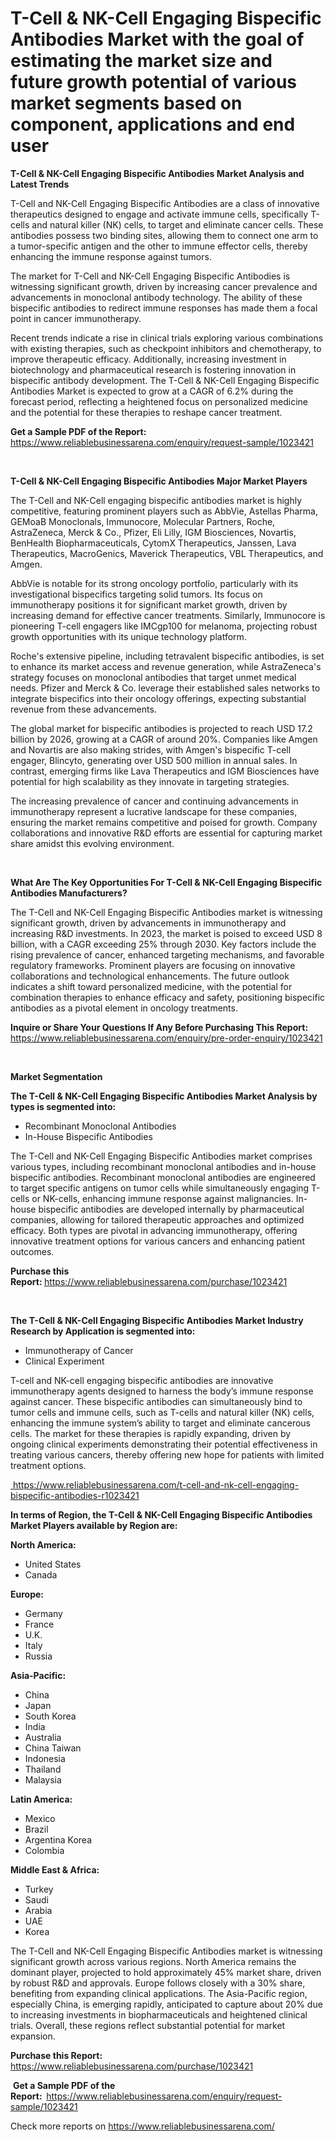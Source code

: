 <p><h1>T-Cell & NK-Cell Engaging Bispecific Antibodies Market with the goal of estimating the market size and future growth potential of various market segments based on component, applications and end user</h1></p><p><strong>T-Cell & NK-Cell Engaging Bispecific Antibodies Market Analysis and Latest Trends</strong></p>
<p><p>T-Cell and NK-Cell Engaging Bispecific Antibodies are a class of innovative therapeutics designed to engage and activate immune cells, specifically T-cells and natural killer (NK) cells, to target and eliminate cancer cells. These antibodies possess two binding sites, allowing them to connect one arm to a tumor-specific antigen and the other to immune effector cells, thereby enhancing the immune response against tumors.</p><p>The market for T-Cell and NK-Cell Engaging Bispecific Antibodies is witnessing significant growth, driven by increasing cancer prevalence and advancements in monoclonal antibody technology. The ability of these bispecific antibodies to redirect immune responses has made them a focal point in cancer immunotherapy. </p><p>Recent trends indicate a rise in clinical trials exploring various combinations with existing therapies, such as checkpoint inhibitors and chemotherapy, to improve therapeutic efficacy. Additionally, increasing investment in biotechnology and pharmaceutical research is fostering innovation in bispecific antibody development. The T-Cell & NK-Cell Engaging Bispecific Antibodies Market is expected to grow at a CAGR of 6.2% during the forecast period, reflecting a heightened focus on personalized medicine and the potential for these therapies to reshape cancer treatment.</p></p>
<p><strong>Get a Sample PDF of the Report:&nbsp;</strong> <a href="https://www.reliablebusinessarena.com/enquiry/request-sample/1023421?utm_campaign=3169&utm_medium=2&utm_source=Github&utm_content=ia&utm_term=04032025&utm_id=t-cell-nk-cell-engaging-bispecific-antibodies">https://www.reliablebusinessarena.com/enquiry/request-sample/1023421</a></p>
<p>&nbsp;</p>
<p><strong>T-Cell & NK-Cell Engaging Bispecific Antibodies Major Market Players</strong></p>
<p><p>The T-Cell and NK-Cell engaging bispecific antibodies market is highly competitive, featuring prominent players such as AbbVie, Astellas Pharma, GEMoaB Monoclonals, Immunocore, Molecular Partners, Roche, AstraZeneca, Merck & Co., Pfizer, Eli Lilly, IGM Biosciences, Novartis, BenHealth Biopharmaceuticals, CytomX Therapeutics, Janssen, Lava Therapeutics, MacroGenics, Maverick Therapeutics, VBL Therapeutics, and Amgen. </p><p>AbbVie is notable for its strong oncology portfolio, particularly with its investigational bispecifics targeting solid tumors. Its focus on immunotherapy positions it for significant market growth, driven by increasing demand for effective cancer treatments. Similarly, Immunocore is pioneering T-cell engagers like IMCgp100 for melanoma, projecting robust growth opportunities with its unique technology platform.</p><p>Roche's extensive pipeline, including tetravalent bispecific antibodies, is set to enhance its market access and revenue generation, while AstraZeneca's strategy focuses on monoclonal antibodies that target unmet medical needs. Pfizer and Merck & Co. leverage their established sales networks to integrate bispecifics into their oncology offerings, expecting substantial revenue from these advancements.</p><p>The global market for bispecific antibodies is projected to reach USD 17.2 billion by 2026, growing at a CAGR of around 20%. Companies like Amgen and Novartis are also making strides, with Amgen's bispecific T-cell engager, Blincyto, generating over USD 500 million in annual sales. In contrast, emerging firms like Lava Therapeutics and IGM Biosciences have potential for high scalability as they innovate in targeting strategies.</p><p>The increasing prevalence of cancer and continuing advancements in immunotherapy represent a lucrative landscape for these companies, ensuring the market remains competitive and poised for growth. Company collaborations and innovative R&D efforts are essential for capturing market share amidst this evolving environment.</p></p>
<p>&nbsp;</p>
<p><strong>What Are The Key Opportunities For T-Cell & NK-Cell Engaging Bispecific Antibodies Manufacturers?</strong></p>
<p><p>The T-Cell and NK-Cell Engaging Bispecific Antibodies market is witnessing significant growth, driven by advancements in immunotherapy and increasing R&D investments. In 2023, the market is poised to exceed USD 8 billion, with a CAGR exceeding 25% through 2030. Key factors include the rising prevalence of cancer, enhanced targeting mechanisms, and favorable regulatory frameworks. Prominent players are focusing on innovative collaborations and technological enhancements. The future outlook indicates a shift toward personalized medicine, with the potential for combination therapies to enhance efficacy and safety, positioning bispecific antibodies as a pivotal element in oncology treatments.</p></p>
<p><strong>Inquire or Share Your Questions If Any Before Purchasing This Report:</strong> <a href="https://www.reliablebusinessarena.com/enquiry/pre-order-enquiry/1023421?utm_campaign=3169&utm_medium=2&utm_source=Github&utm_content=ia&utm_term=04032025&utm_id=t-cell-nk-cell-engaging-bispecific-antibodies">https://www.reliablebusinessarena.com/enquiry/pre-order-enquiry/1023421</a></p>
<p>&nbsp;</p>
<p><strong>Market Segmentation</strong></p>
<p><strong>The T-Cell & NK-Cell Engaging Bispecific Antibodies Market Analysis by types is segmented into:</strong></p>
<p><ul><li>Recombinant Monoclonal Antibodies</li><li>In-House Bispecific Antibodies</li></ul></p>
<p><p>The T-Cell and NK-Cell Engaging Bispecific Antibodies market comprises various types, including recombinant monoclonal antibodies and in-house bispecific antibodies. Recombinant monoclonal antibodies are engineered to target specific antigens on tumor cells while simultaneously engaging T-cells or NK-cells, enhancing immune response against malignancies. In-house bispecific antibodies are developed internally by pharmaceutical companies, allowing for tailored therapeutic approaches and optimized efficacy. Both types are pivotal in advancing immunotherapy, offering innovative treatment options for various cancers and enhancing patient outcomes.</p></p>
<p><strong>Purchase this Report:&nbsp;</strong><a href="https://www.reliablebusinessarena.com/purchase/1023421?utm_campaign=3169&utm_medium=2&utm_source=Github&utm_content=ia&utm_term=04032025&utm_id=t-cell-nk-cell-engaging-bispecific-antibodies">https://www.reliablebusinessarena.com/purchase/1023421</a></p>
<p>&nbsp;</p>
<p><strong>The T-Cell & NK-Cell Engaging Bispecific Antibodies Market Industry Research by Application is segmented into:</strong></p>
<p><ul><li>Immunotherapy of Cancer</li><li>Clinical Experiment</li></ul></p>
<p><p>T-cell and NK-cell engaging bispecific antibodies are innovative immunotherapy agents designed to harness the body’s immune response against cancer. These bispecific antibodies can simultaneously bind to tumor cells and immune cells, such as T-cells and natural killer (NK) cells, enhancing the immune system’s ability to target and eliminate cancerous cells. The market for these therapies is rapidly expanding, driven by ongoing clinical experiments demonstrating their potential effectiveness in treating various cancers, thereby offering new hope for patients with limited treatment options.</p></p>
<p><a href="https://www.reliablebusinessarena.com/t-cell-and-nk-cell-engaging-bispecific-antibodies-r1023421?utm_campaign=3169&utm_medium=2&utm_source=Github&utm_content=ia&utm_term=04032025&utm_id=t-cell-nk-cell-engaging-bispecific-antibodies">&nbsp;https://www.reliablebusinessarena.com/t-cell-and-nk-cell-engaging-bispecific-antibodies-r1023421</a></p>
<p><strong>In terms of Region, the T-Cell & NK-Cell Engaging Bispecific Antibodies Market Players available by Region are:</strong></p>
<p>
    <p> <strong> North America: </strong>
        <ul>
            <li>United States</li>
            <li>Canada</li>
        </ul>
        </p> 
    <p> <strong> Europe: </strong>
        <ul>
            <li>Germany</li>
            <li>France</li>
            <li>U.K.</li>
            <li>Italy</li>
            <li>Russia</li>
        </ul>
        </p> 
    <p> <strong> Asia-Pacific: </strong>
        <ul>
            <li>China</li>
            <li>Japan</li>
            <li>South Korea</li>
            <li>India</li>
            <li>Australia</li>
            <li>China Taiwan</li>
            <li>Indonesia</li>
            <li>Thailand</li>
            <li>Malaysia</li>
        </ul>
        </p> 
    <p> <strong> Latin America: </strong>
        <ul>
            <li>Mexico</li>
            <li>Brazil</li>
            <li>Argentina Korea</li>
            <li>Colombia</li>
        </ul>
        </p> 
    <p> <strong> Middle East & Africa: </strong>
        <ul>
            <li>Turkey</li>
            <li>Saudi</li>
            <li>Arabia</li>
            <li>UAE</li>
            <li>Korea</li>
        </ul>
    </p>
    </p>
<p><p>The T-Cell and NK-Cell Engaging Bispecific Antibodies market is witnessing significant growth across various regions. North America remains the dominant player, projected to hold approximately 45% market share, driven by robust R&D and approvals. Europe follows closely with a 30% share, benefiting from expanding clinical applications. The Asia-Pacific region, especially China, is emerging rapidly, anticipated to capture about 20% due to increasing investments in biopharmaceuticals and heightened clinical trials. Overall, these regions reflect substantial potential for market expansion.</p></p>
<p><strong>Purchase this Report: </strong><a href="https://www.reliablebusinessarena.com/purchase/1023421?utm_campaign=3169&utm_medium=2&utm_source=Github&utm_content=ia&utm_term=04032025&utm_id=t-cell-nk-cell-engaging-bispecific-antibodies">https://www.reliablebusinessarena.com/purchase/1023421</a></p>
<p>&nbsp;<strong>Get a Sample PDF of the Report:&nbsp;&nbsp;</strong><a href="https://www.reliablebusinessarena.com/enquiry/request-sample/1023421?utm_campaign=3169&utm_medium=2&utm_source=Github&utm_content=ia&utm_term=04032025&utm_id=t-cell-nk-cell-engaging-bispecific-antibodies">https://www.reliablebusinessarena.com/enquiry/request-sample/1023421</a></p>
<p><strong></strong></p>
<p>Check more reports on <a href="https://www.reliablebusinessarena.com/?utm_campaign=3169&utm_medium=2&utm_source=Github&utm_content=ia&utm_term=04032025&utm_id=t-cell-nk-cell-engaging-bispecific-antibodies">https://www.reliablebusinessarena.com/</a></p>